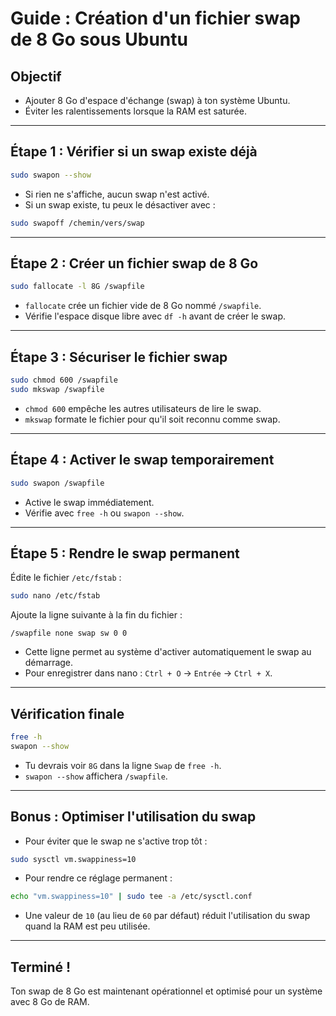 # Guide : Création d'un fichier swap de 8 Go sous Ubuntu

## Objectif

- Ajouter 8 Go d'espace d'échange (swap) à ton système Ubuntu.
- Éviter les ralentissements lorsque la RAM est saturée.

---

## Étape 1 : Vérifier si un swap existe déjà

```bash
sudo swapon --show
```

- Si rien ne s'affiche, aucun swap n'est activé.
- Si un swap existe, tu peux le désactiver avec :

```bash
sudo swapoff /chemin/vers/swap
```

---

## Étape 2 : Créer un fichier swap de 8 Go

```bash
sudo fallocate -l 8G /swapfile
```

- `fallocate` crée un fichier vide de 8 Go nommé `/swapfile`.
- Vérifie l'espace disque libre avec `df -h` avant de créer le swap.

---

## Étape 3 : Sécuriser le fichier swap

```bash
sudo chmod 600 /swapfile
sudo mkswap /swapfile
```

- `chmod 600` empêche les autres utilisateurs de lire le swap.
- `mkswap` formate le fichier pour qu'il soit reconnu comme swap.

---

## Étape 4 : Activer le swap temporairement

```bash
sudo swapon /swapfile
```

- Active le swap immédiatement.
- Vérifie avec `free -h` ou `swapon --show`.

---

## Étape 5 : Rendre le swap permanent

Édite le fichier `/etc/fstab` :

```bash
sudo nano /etc/fstab
```

Ajoute la ligne suivante à la fin du fichier :

```
/swapfile none swap sw 0 0
```

- Cette ligne permet au système d'activer automatiquement le swap au démarrage.
- Pour enregistrer dans nano : `Ctrl + O` → `Entrée` → `Ctrl + X`.

---

## Vérification finale

```bash
free -h
swapon --show
```

- Tu devrais voir `8G` dans la ligne `Swap` de `free -h`.
- `swapon --show` affichera `/swapfile`.

---

## Bonus : Optimiser l'utilisation du swap

- Pour éviter que le swap ne s'active trop tôt :

```bash
sudo sysctl vm.swappiness=10
```

- Pour rendre ce réglage permanent :

```bash
echo "vm.swappiness=10" | sudo tee -a /etc/sysctl.conf
```

- Une valeur de `10` (au lieu de `60` par défaut) réduit l'utilisation du swap quand la RAM est peu utilisée.

---

## Terminé !

Ton swap de 8 Go est maintenant opérationnel et optimisé pour un système avec 8 Go de RAM.

